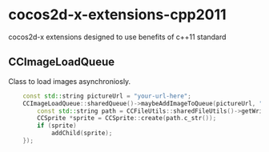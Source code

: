 cocos2d-x-extensions-cpp2011
============================

cocos2d-x extensions designed to use benefits of c++11 standard

CCImageLoadQueue
---------------
Class to load images asynchroniosly.
```c++
    const std::string pictureUrl = "your-url-here";
    CCImageLoadQueue::sharedQueue()->maybeAddImageToQueue(pictureUrl, "__cached_picture.jpg", [this] (bool success, const std::string &imageName) {
        const std::string path = CCFileUtils::sharedFileUtils()->getWritablePath() + imageName;
        CCSprite *sprite = CCSprite::create(path.c_str());
        if (sprite)
            addChild(sprite);
    });
```
